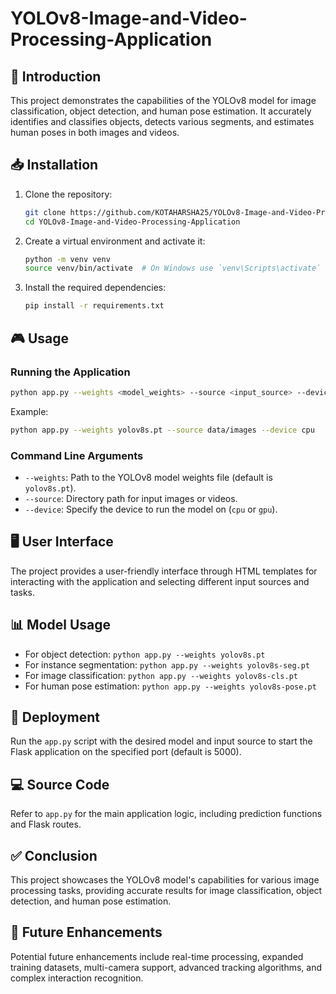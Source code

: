 # YOLOv8-Image-and-Video-Processing-Application

## 🚀 Introduction
This project demonstrates the capabilities of the YOLOv8 model for image classification, object detection, and human pose estimation. It accurately identifies and classifies objects, detects various segments, and estimates human poses in both images and videos.

## 📥 Installation
1. Clone the repository:
   ```bash
   git clone https://github.com/KOTAHARSHA25/YOLOv8-Image-and-Video-Processing-Application.git
   cd YOLOv8-Image-and-Video-Processing-Application
   ```
2. Create a virtual environment and activate it:
   ```bash
   python -m venv venv
   source venv/bin/activate  # On Windows use `venv\Scripts\activate`
   ```
3. Install the required dependencies:
   ```bash
   pip install -r requirements.txt
   ```

## 🎮 Usage
### Running the Application
```bash
python app.py --weights <model_weights> --source <input_source> --device <cpu/gpu>
```
Example:
```bash
python app.py --weights yolov8s.pt --source data/images --device cpu
```
### Command Line Arguments
- `--weights`: Path to the YOLOv8 model weights file (default is `yolov8s.pt`).
- `--source`: Directory path for input images or videos.
- `--device`: Specify the device to run the model on (`cpu` or `gpu`).

## 🖥️ User Interface
The project provides a user-friendly interface through HTML templates for interacting with the application and selecting different input sources and tasks.


## 📊 Model Usage
- For object detection: `python app.py --weights yolov8s.pt`
- For instance segmentation: `python app.py --weights yolov8s-seg.pt`
- For image classification: `python app.py --weights yolov8s-cls.pt`
- For human pose estimation: `python app.py --weights yolov8s-pose.pt`

## 🚀 Deployment
Run the `app.py` script with the desired model and input source to start the Flask application on the specified port (default is 5000).

## 💻 Source Code
Refer to `app.py` for the main application logic, including prediction functions and Flask routes.

## ✅ Conclusion
This project showcases the YOLOv8 model's capabilities for various image processing tasks, providing accurate results for image classification, object detection, and human pose estimation.

## 🌟 Future Enhancements
Potential future enhancements include real-time processing, expanded training datasets, multi-camera support, advanced tracking algorithms, and complex interaction recognition.
